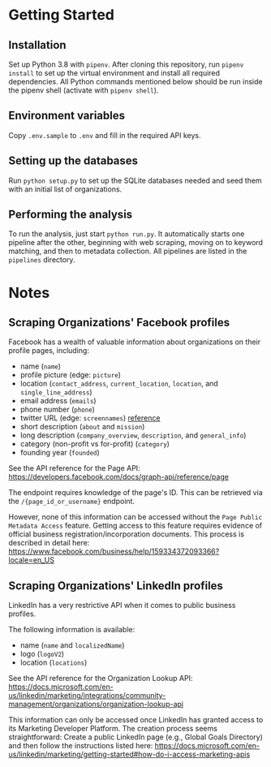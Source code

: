 # Getting Started

## Installation

Set up Python 3.8 with `pipenv`. After cloning this repository, run `pipenv install` to set up the virtual environment and install all required dependencies. All Python commands mentioned below should be run inside the pipenv shell (activate with `pipenv shell`).

## Environment variables

Copy `.env.sample` to `.env` and fill in the required API keys.

## Setting up the databases

Run `python setup.py` to set up the SQLite databases needed and seed them with an initial list of organizations.

## Performing the analysis

To run the analysis, just start `python run.py`. It automatically starts one pipeline after the other, beginning with web scraping, moving on to keyword matching, and then to metadata collection. All pipelines are listed in the `pipelines` directory.

# Notes

## Scraping Organizations' Facebook profiles

Facebook has a wealth of valuable information about organizations on their profile pages, including:

- name (`name`)
- profile picture (edge: `picture`)
- location (`contact_address`, `current_location`, `location`, and `single_line_address`)
- email address (`emails`)
- phone number (`phone`)
- twitter URL (edge: `screennames`) [reference](https://developers.facebook.com/docs/graph-api/reference/v9.0/page/screennames)
- short description (`about` and `mission`)
- long description (`company_overview`, `description`, and `general_info`)
- category (non-profit vs for-profit) (`category`)
- founding year (`founded`)

See the API reference for the Page API: https://developers.facebook.com/docs/graph-api/reference/page

The endpoint requires knowledge of the page's ID. This can be retrieved via the
`/{page_id_or_username}` endpoint.

However, none of this information can be accessed without the `Page Public Metadata Access` feature.
Getting access to this feature requires evidence of official business
registration/incorporation documents. This process is described in detail
here: https://www.facebook.com/business/help/159334372093366?locale=en_US

## Scraping Organizations' LinkedIn profiles

LinkedIn has a very restrictive API when it comes to public business profiles.

The following information is available:

- name (`name` and `localizedName`)
- logo (`logoV2`)
- location (`locations`)

See the API reference for the Organization Lookup API: https://docs.microsoft.com/en-us/linkedin/marketing/integrations/community-management/organizations/organization-lookup-api

This information can only be accessed once LinkedIn has granted access to its
Marketing Developer Platform. The creation process seems straightforward:
Create a public LinkedIn page (e.g., Global Goals Directory) and then follow
the instructions listed here: https://docs.microsoft.com/en-us/linkedin/marketing/getting-started#how-do-i-access-marketing-apis
